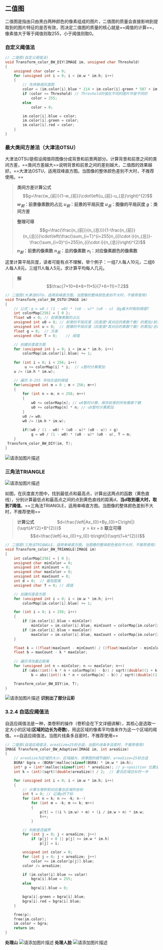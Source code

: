 ## 二值图
二值图是指由只由黑白两种颜色的像素组成的图片，二值图的质量会直接影响到提取到的图片特征的是否有效，而决定二值图的质量的核心就是==阈值的计算==，像素值大于等于阈值则取255，小于阈值则取0。
### 自定义阈值法
```c
// 二值图(自定义阈值法)
void Transform_color_BW_DIY(IMAGE im, unsigned char Threshold)
{
    unsigned char color = 0;
    for (unsigned int i = 0; i < im.w * im.h; i++)
    {
        // 先转换成灰度图
        color = (im.color[i].blue * 114 + im.color[i].green * 587 + im.color[i].red * 299) / 1000;
        if (color >= Threshold) // Threshold的值在不同的图片中是不同的
            color = 255;
        else
            color = 0;

        im.color[i].blue = color;
        im.color[i].green = color;
        im.color[i].red = color;
    }
}
```

### 最大类间方差法（大津法OTSU）
大津法OTSU是假设阈值将图像分成背景和前景两部分。计算背景和前景之间的类间方差，==类间方差越大==说明背景和前景之间的差别越大，二值图的效果越好。==大津法OSTU，适用双峰直方图。当图像的整体颜色差别不大时，不推荐使用。==
>**类间方差计算公式**
>$$g=\frac{w_{前}}{1-w_{前}}\cdot\left(u_{前}-u_{总}\right)^{2}$$
>**$w_{前}$：前景像素数的占比**
>**$u_{前}$：前景的平局灰度**
>**$u_{总}$：图像的平局灰度**
>**$g$：类间方差**

>**整理可得**
>$$g=\frac{\frac{n_{前}}{n_{总}}}{1-\frac{n_{前}}{n_{总}}}\cdot\left(\frac{\sum_{i=T}^{i=255}n_{i}\cdot i}{n_{总}}-\frac{\sum_{i=0}^{i=255}n_{i}\cdot i}{n_{总}}\right)^{2}$$
>**$n_{前}$：前景的像素数**
>**$n_{总}$：总的像素数**
>**$n_{i}$：对应像素颜色的像素数**

这里计算平局灰度，读者可能有点不理解，举个例子：一组7人每人10元，二组6人每人8元，三组11人每人5元，求计算平均每人几元。
>**解**
>$$\frac{7*10+6*8+11*5}{7+6+11}=7.2$$

```c
// 二值图(大津法OSTU，适用双峰直方图。当图像的整体颜色差别不大时，不推荐使用)
void Transform_color_BW_OSTU(IMAGE im)
{
    // 公式：g = w0 / (1 - w0) * (u0 - u)* (u0 - u) 当g最大时取到阈值T
    int colorMap[256] = { 0 };
    float w0 = 0; // 前景像素数的占比
    unsigned int u0 = 0; // 前景的平局灰度（灰度值*其对应的素数个数）的累加/前景的像素个数
    unsigned int u = 0;  // 图像的平局灰度（灰度值*其对应的素数个数）的累加/总的像素个数
    float g = 0;  // 方差
    unsigned char T = 0;    // 阈值

    // 创建灰度直方图
    for (unsigned int i = 0; i < im.w * im.h; i++)
        colorMap[im.color[i].blue] += 1;
  
    for (int i = 0; i < 256; i++)
         u += colorMap[i] * i;  // u暂时计算累加
    u /= (im.h * im.w);

    // 遍历 0-255 寻找合适的阈值 
    for(unsigned int m = 0 ; m < 256; m++)
    {
        for (int n = m; n < 256; n++)
        {
            w0 += colorMap[n]; // w0暂时计算，保存前景的所有像素个数
            u0 += colorMap[n] * n; // u0暂时计算累加
        }
        u0 /= w0;
        w0 /= (im.h * im.w);
        
        if((w0 / (1 - w0) * (u0 - u)* (u0 - u)) > g)
            g = w0 / (1 - w0) * (u0 - u)* (u0 - u), T = m;
    }
 Transform_color_BW_DIY(im, T);
}
```
![请添加图片描述](https://img-blog.csdnimg.cn/5e067bde626c4ecab6147aa0b5e79595.bmp?x-oss-process=image/watermark,type_ZHJvaWRzYW5zZmFsbGJhY2s,shadow_50,text_Q1NETiBA5aKo5bCYX01P,size_12,color_FFFFFF,t_70,g_se,x_16)
### 三角法TRIANGLE
![请添加图片描述](https://img-blog.csdnimg.cn/37268b07e1314195bb7c37604ca30a7c.png?x-oss-process=image/watermark,type_ZHJvaWRzYW5zZmFsbGJhY2s,shadow_50,text_Q1NETiBA5aKo5bCYX01P,size_20,color_FFFFFF,t_70,g_se,x_16)

如图，在灰度直方图中，找到最低点和最高点，计算出这两点的函数（黄色直线），分别计算最低点和最高点之间的点到黄色直线的距离$d$，**当$d$取到最大时，取到$T$阈值**。==三角法TRIANGLE，适用单峰直方图。当图像的整体颜色差别不大时，不推荐使用==

>**计算公式**
>&emsp; &emsp; &emsp; &emsp; $d=\frac{\left|Ax_{0}+By_{0}+C\right|}{\sqrt{A^{2}+B^{2}}}$ &emsp;&emsp;  &emsp; &emsp;  $y=kx+b$
>**联立可得**
>$$d=\frac{\left|-kx_{0}+y_{0}-b\right|}{\sqrt{1+k^{2}}}$$

```c
// 二值图(三角法TRIANGLE，适用单峰直方图。当图像的整体颜色差别不大时，不推荐使用)
void Transform_color_BW_TRIANGLE(IMAGE im)
{
    int colorMap[256] = { 0 };
    unsigned char minColor = 0;
    unsigned int minCount = 0;
    unsigned char maxColor = 0;
    unsigned int maxCount = 0;
    int d = 0;  // 最短距离
    unsigned char T = 0; // 阈值

    // 创建灰度直方图
    for (unsigned int i = 0; i < im.w * im.h; i++)
        colorMap[im.color[i].blue] += 1;

    for (int i = 0; i < 256; i++)
    {
        if (im.color[i].blue < minColor)
            minColor = im.color[i].blue, minCount = colorMap[im.color[i].blue];
        if (im.color[i].blue > maxColor)
            maxColor = im.color[i].blue, maxCount = colorMap[im.color[i].blue];
    }

    float k = ((float)maxCount - minCount) / ((float)maxColor - minColor);
    float b = maxCount - k * maxColor;
   
    // 遍历寻找最近距离 
    for (unsigned int n = minColor; n <= maxColor; n++)
        if (abs((int)(-k * n + colorMap[n] - b)) / sqrt((double)(1 + k * k)) > b)
            b = abs((int)(-k * n + colorMap[n] - b)) / sqrt((double)(1 + k * k)), T = n;

    Transform_color_BW_DIY(im, T);
}
```
![请添加图片描述](https://img-blog.csdnimg.cn/9bf3a55837024614b7f69235b8e823ff.bmp?x-oss-process=image/watermark,type_ZHJvaWRzYW5zZmFsbGJhY2s,shadow_50,text_Q1NETiBA5aKo5bCYX01P,size_12,color_FFFFFF,t_70,g_se,x_16)
**识别出了部分云彩**
### 3.2.4 自适应阈值法
自适应阈值法是一种，类卷积的操作（卷积会在下文详细讲解），其核心是选取一定大小的区域(**区域的边长为奇数**)，用这区域的像素平均值来作为这一个区域的阈值。==自适应阈值法，当图片线条多且密时，不推荐使用==

```c
// 二值图(自适应阈值法，areaSize=25较合适，当图片线条多且密时，不推荐使用)
IMAGE Transform_color_BW_Adaptive(IMAGE im, int areaSize)
{
    // areaSize为区域的大小，区域越大，效果图的细节越好，areaSize=25较合适
    BGRA* bgra = (BGRA*)malloc(sizeof(BGRA) * im.w * im.h);
    int* p = (int*)malloc(sizeof(int) * areaSize); // p->position 位置坐标
    int k = (int)(sqrt((double)areaSize)) / 2;  // 重合区域边长的一半

    for (unsigned int i = 0; i < im.w * im.h; i++)
    {
        // 计算与卷积和对应重合区域的坐标
        int t = 0; // 记录p的下标
        for (int n = k; n >= -k; n--)
            for (int m = -k; m <= k; m++)
            {
                p[t] = ((i % im.w) + m) + (i / im.w + n) * im.w;
                t++;
            }

        // 判断是否越界
        for (int j = 0; j < areaSize; j++)
            if (p[j] < 0 || p[j] >= im.w * im.h)
                p[j] = i;

        unsigned int color = 0;
        for (int j = 0; j < areaSize; j++)
            color += im.color[p[j]].blue;
        color /= areaSize;

        if (im.color[i].blue >= color)
            bgra[i].blue = 255;
        else
            bgra[i].blue = 0;

        bgra[i].green = bgra[i].blue;
        bgra[i].red = bgra[i].blue;
    }

    free(p);
    free(im.color);
    im.color = bgra;
    return im;
}
```
**处理山**
![请添加图片描述](https://img-blog.csdnimg.cn/7e5c590e9c0e43628bd481f480666142.bmp?x-oss-process=image/watermark,type_ZHJvaWRzYW5zZmFsbGJhY2s,shadow_50,text_Q1NETiBA5aKo5bCYX01P,size_12,color_FFFFFF,t_70,g_se,x_16)
**处理人脸**
![请添加图片描述](https://img-blog.csdnimg.cn/abf264dcf6c040f0947f2ec575c0b37e.bmp)